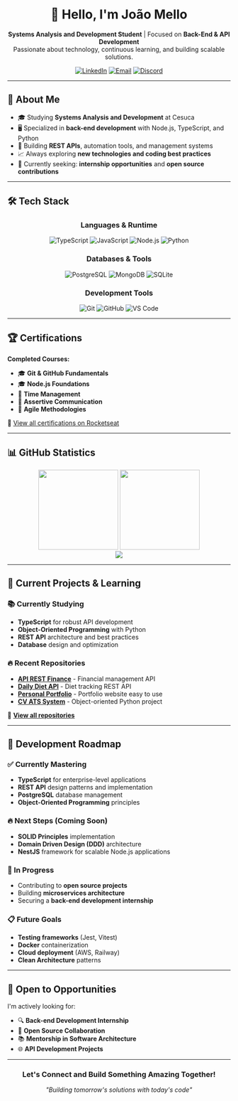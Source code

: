 <!-- Banner / Header -->
<div align="center">
  <h1>👋 Hello, I'm João Mello</h1>
  <p>
    <strong>Systems Analysis and Development Student</strong> | Focused on <strong>Back-End & API Development</strong><br>
    Passionate about technology, continuous learning, and building scalable solutions.
  </p>
  
  [![LinkedIn](https://img.shields.io/badge/LinkedIn-0077b5?style=flat-square&logo=linkedin&logoColor=white)](https://www.linkedin.com/in/mellodev-)
  [![Email](https://img.shields.io/badge/Email-D14836?style=flat-square&logo=gmail&logoColor=white)](mailto:joaovdmello@gmail.com)
  [![Discord](https://img.shields.io/badge/Discord-5865F2?style=flat-square&logo=discord&logoColor=white)](https://discordapp.com/users/mefrog)
</div>

---

## 🚀 About Me

- 🎓 Studying **Systems Analysis and Development** at Cesuca
- 🖥️ Specialized in **back-end development** with Node.js, TypeScript, and Python
- 🔧 Building **REST APIs**, automation tools, and management systems
- 📈 Always exploring **new technologies and coding best practices**
- 🎯 Currently seeking: **internship opportunities** and **open source contributions**

---

## 🛠️ Tech Stack

<div align="center">

### Languages & Runtime
![TypeScript](https://img.shields.io/badge/TypeScript-007ACC?style=for-the-badge&logo=typescript&logoColor=white)
![JavaScript](https://img.shields.io/badge/JavaScript-F7DF1E?style=for-the-badge&logo=javascript&logoColor=black)
![Node.js](https://img.shields.io/badge/Node.js-339933?style=for-the-badge&logo=node.js&logoColor=white)
![Python](https://img.shields.io/badge/Python-3776AB?style=for-the-badge&logo=python&logoColor=white)

### Databases & Tools
![PostgreSQL](https://img.shields.io/badge/PostgreSQL-336791?style=for-the-badge&logo=postgresql&logoColor=white)
![MongoDB](https://img.shields.io/badge/MongoDB-47A248?style=for-the-badge&logo=mongodb&logoColor=white)
![SQLite](https://img.shields.io/badge/SQLite-003B57?style=for-the-badge&logo=sqlite&logoColor=white)

### Development Tools
![Git](https://img.shields.io/badge/Git-F05033?style=for-the-badge&logo=git&logoColor=white)
![GitHub](https://img.shields.io/badge/GitHub-181717?style=for-the-badge&logo=github&logoColor=white)
![VS Code](https://img.shields.io/badge/VS%20Code-0078d7?style=for-the-badge&logo=visual-studio-code&logoColor=white)

</div>

---

## 🏆 Certifications

**Completed Courses:**
- 🎓 **Git & GitHub Fundamentals**
- 🎓 **Node.js Foundations**
- 📘 **Time Management**
- 📘 **Assertive Communication**
- 📘 **Agile Methodologies**

🔗 [View all certifications on Rocketseat](https://app.rocketseat.com.br/me/mxrvit)

---

## 📊 GitHub Statistics

<div align="center">
  <img height="180em" src="https://github-readme-stats.vercel.app/api?username=melloxyz&show_icons=true&theme=tokyonight&include_all_commits=true&count_private=true"/>
  <img height="180em" src="https://github-readme-stats.vercel.app/api/top-langs/?username=melloxyz&layout=compact&langs_count=7&theme=tokyonight"/>
</div>

<div align="center">
  <img src="https://streak-stats.demolab.com?user=melloxyz&theme=tokyonight&hide_border=false"/>
</div>

---

## 🚀 Current Projects & Learning

### 📚 Currently Studying
- **TypeScript** for robust API development
- **Object-Oriented Programming** with Python
- **REST API** architecture and best practices
- **Database** design and optimization

### 🔥 Recent Repositories
- **[API REST Finance](https://github.com/melloxyz/api-rest-finance)** - Financial management API
- **[Daily Diet API](https://github.com/melloxyz/api-daily-diet)** - Diet tracking REST API
- **[Personal Portfolio](https://github.com/melloxyz/personal-portfolio)** - Portfolio website easy to use
- **[CV ATS System](https://github.com/melloxyz/poo-cv-ats)** - Object-oriented Python project

🔗 **[View all repositories](https://github.com/melloxyz?tab=repositories)**

---

## 🎯 Development Roadmap

### ✅ Currently Mastering
- **TypeScript** for enterprise-level applications
- **REST API** design patterns and implementation
- **PostgreSQL** database management
- **Object-Oriented Programming** principles

### 🔥 Next Steps (Coming Soon)
- **SOLID Principles** implementation
- **Domain Driven Design (DDD)** architecture
- **NestJS** framework for scalable Node.js applications

### 🚧 In Progress
- Contributing to **open source projects**
- Building **microservices architecture**
- Securing a **back-end development internship**

### 📋 Future Goals
- **Testing frameworks** (Jest, Vitest)
- **Docker** containerization
- **Cloud deployment** (AWS, Railway)
- **Clean Architecture** patterns

---

## 💼 Open to Opportunities

I'm actively looking for:
- 🔍 **Back-end Development Internship**
- 🤝 **Open Source Collaboration**
- 📚 **Mentorship in Software Architecture**
- 🌐 **API Development Projects**

---

<div align="center">

### Let's Connect and Build Something Amazing Together!

*"Building tomorrow's solutions with today's code"*

</div>
